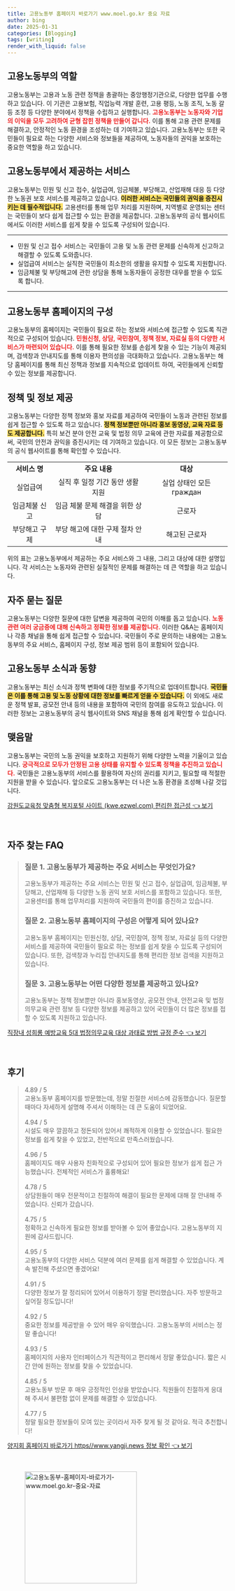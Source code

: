 ```yaml
---
title: 고용노동부 홈페이지 바로가기 www.moel.go.kr 중요 자료
author: bing
date: 2025-01-31
categories: [Blogging]
tags: [writing]
render_with_liquid: false
---
```



<h2 id='고용노동부_역할'>고용노동부의 역할</h2>

<p>고용노동부는 고용과 노동 관련 정책을 총괄하는 중앙행정기관으로, 다양한 업무를 수행하고 있습니다. 이 기관은 고용보험, 직업능력 개발 훈련, 고용 평등, 노동 조직, 노동 갈등 조정 등 다양한 분야에서 정책을 수립하고 실행합니다. <b><span style="color: #ee2323;">고용노동부는 노동자와 기업의 이익을 모두 고려하여 균형 잡힌 정책을 만들어 갑니다.</span></b> 이를 통해 고용 관련 문제를 해결하고, 안정적인 노동 환경을 조성하는 데 기여하고 있습니다. 고용노동부는 또한 국민들이 필요로 하는 다양한 서비스와 정보들을 제공하여, 노동자들의 권익을 보호하는 중요한 역할을 하고 있습니다.</p>

<h2 id='서비스_종류'>고용노동부에서 제공하는 서비스</h2>

<p>고용노동부는 민원 및 신고 접수, 실업급여, 임금체불, 부당해고, 산업재해 대응 등 다양한 노동권 보호 서비스를 제공하고 있습니다. <b><span style="background-color: #ffe066;">이러한 서비스는 국민들의 권익을 증진시키는 데 필수적입니다.</span></b> 고용센터를 통해 업무 처리를 지원하며, 지역별로 운영되는 센터는 국민들이 보다 쉽게 접근할 수 있는 환경을 제공합니다. 고용노동부의 공식 웹사이트에서도 이러한 서비스를 쉽게 찾을 수 있도록 구성되어 있습니다.</p>

<hr />

<ul>
    <li>민원 및 신고 접수 서비스는 국민들이 고용 및 노동 관련 문제를 신속하게 신고하고 해결할 수 있도록 도와줍니다.</li>
    <li>실업급여 서비스는 실직한 국민들이 최소한의 생활을 유지할 수 있도록 지원합니다.</li>
    <li>임금체불 및 부당해고에 관한 상담을 통해 노동자들이 공정한 대우를 받을 수 있도록 합니다.</li>
</ul>

<hr />

<h2 id='고용노동부_홈페이지'>고용노동부 홈페이지의 구성</h2>

<p>고용노동부의 홈페이지는 국민들이 필요로 하는 정보와 서비스에 접근할 수 있도록 직관적으로 구성되어 있습니다. <b><span style="color: #ee2323;">민원신청, 상담, 국민참여, 정책 정보, 자료실 등의 다양한 서비스가 마련되어 있습니다.</span></b> 이를 통해 필요한 정보를 손쉽게 찾을 수 있는 기능이 제공되며, 검색창과 안내지도를 통해 이용자 편의성을 극대화하고 있습니다. 고용노동부는 해당 홈페이지를 통해 최신 정책과 정보를 지속적으로 업데이트 하여, 국민들에게 신뢰할 수 있는 정보를 제공합니다.</p>

<h2 id='정책_정보'>정책 및 정보 제공</h2>

<p>고용노동부는 다양한 정책 정보와 홍보 자료를 제공하여 국민들이 노동과 관련된 정보를 쉽게 접근할 수 있도록 하고 있습니다. <b><span style="background-color: #ffe066;">정책 정보뿐만 아니라 홍보 동영상, 교육 자료 등도 제공합니다.</span></b> 특히 보건 분야 안전 교육 및 법정 의무 교육에 관한 자료를 제공함으로써, 국민의 안전과 권익을 증진시키는 데 기여하고 있습니다. 이 모든 정보는 고용노동부의 공식 웹사이트를 통해 확인할 수 있습니다.</p>

<table>
    <tr>
        <td style="text-align: center; height: 17px;"><b>서비스 명</b></td>
        <td style="text-align: center; height: 17px;"><b>주요 내용</b></td>
        <td style="text-align: center; height: 17px;"><b>대상</b></td>
    </tr>
    <tr>
        <td style="text-align: center; height: 17px;">실업급여</td>
        <td style="text-align: center; height: 17px;">실직 후 일정 기간 동안 생활 지원</td>
        <td style="text-align: center; height: 17px;">실업 상태인 모든 граждан</td>
    </tr>
    <tr>
        <td style="text-align: center; height: 17px;">임금체불 신고</td>
        <td style="text-align: center; height: 17px;">임금 체불 문제 해결을 위한 상담</td>
        <td style="text-align: center; height: 17px;">근로자</td>
    </tr>
    <tr>
        <td style="text-align: center; height: 17px;">부당해고 구제</td>
        <td style="text-align: center; height: 17px;">부당 해고에 대한 구제 절차 안내</td>
        <td style="text-align: center; height: 17px;">해고된 근로자</td>
    </tr>
</table>

<p>위의 표는 고용노동부에서 제공하는 주요 서비스와 그 내용, 그리고 대상에 대한 설명입니다. 각 서비스는 노동자와 관련된 실질적인 문제를 해결하는 데 큰 역할을 하고 있습니다.</p>

<h2 id='자주_묻는_질문'>자주 묻는 질문</h2>

<p>고용노동부는 다양한 질문에 대한 답변을 제공하여 국민의 이해를 돕고 있습니다. <b><span style="color: #ee2323;">노동 관련 여러 궁금증에 대해 신속하고 정확한 정보를 제공합니다.</span></b> 이러한 Q&A는 홈페이지나 각종 채널을 통해 쉽게 접근할 수 있습니다. 국민들이 주로 문의하는 내용에는 고용노동부의 주요 서비스, 홈페이지 구성, 정보 제공 범위 등이 포함되어 있습니다.</p>

<h2 id='고용노동부_소식'>고용노동부 소식과 동향</h2>

<p>고용노동부는 최신 소식과 정책 변화에 대한 정보를 주기적으로 업데이트합니다. <b><span style="background-color: #ffe066;">국민들은 이를 통해 고용 및 노동 상황에 대한 정보를 빠르게 얻을 수 있습니다.</span></b> 이 외에도 새로운 정책 발표, 공모전 안내 등의 내용을 포함하여 국민의 참여를 유도하고 있습니다. 이러한 정보는 고용노동부의 공식 웹사이트와 SNS 채널을 통해 쉽게 확인할 수 있습니다.</p>

<h2 id='맺음말'>맺음말</h2>

<p>고용노동부는 국민의 노동 권익을 보호하고 지원하기 위해 다양한 노력을 기울이고 있습니다. <b><span style="color: #ee2323;">궁극적으로 모두가 안정된 고용 상태를 유지할 수 있도록 정책을 추진하고 있습니다.</span></b> 국민들은 고용노동부의 서비스를 활용하여 자신의 권리를 지키고, 필요할 때 적절한 지원을 받을 수 있습니다. 앞으로도 고용노동부는 더 나은 노동 환경을 조성해 나갈 것입니다.</p>


<p><a class="click-button" title="강원도교육청 맞춤형 복지포털 사이트 (kwe.ezwel.com) 편리한 접근성" href="https://adkhouse.github.io/posts/%EA%B0%95%EC%9B%90%EB%8F%84%EA%B5%90%EC%9C%A1%EC%B2%AD-%EB%A7%9E%EC%B6%A4%ED%98%95-%EB%B3%B5%EC%A7%80%ED%8F%AC%ED%84%B8-%EC%82%AC%EC%9D%B4%ED%8A%B8-(kwe.ezwel.com)-%ED%8E%B8%EB%A6%AC%ED%95%9C-%EC%A0%91%EA%B7%BC%EC%84%B1/" rel="dofollow">강원도교육청 맞춤형 복지포털 사이트 (kwe.ezwel.com) 편리한 접근성 👈 보기</a></p><br>
<h2 id='자주_찾는_FAQ'>자주 찾는 FAQ</h2>
<div itemscope="" itemtype="https://schema.org/FAQPage"> 
<blockquote> 
<div itemscope="" itemprop="mainEntity" itemtype="https://schema.org/Question"> 
<h3 itemprop="name">질문 1. 고용노동부가 제공하는 주요 서비스는 무엇인가요?</h3> 
<div itemscope="" itemprop="acceptedAnswer" itemtype="https://schema.org/Answer"> 
<span itemprop="text"> 
<p>고용노동부가 제공하는 주요 서비스는 민원 및 신고 접수, 실업급여, 임금체불, 부당해고, 산업재해 등 다양한 노동 권익 보호 서비스를 포함하고 있습니다. 또한, 고용센터를 통해 업무처리를 지원하여 국민들의 편이를 증진하고 있습니다.</p> 
</span> 
</div> 
</div> 
<div itemscope="" itemprop="mainEntity" itemtype="https://schema.org/Question"> 
<h3 itemprop="name">질문 2. 고용노동부 홈페이지의 구성은 어떻게 되어 있나요?</h3> 
<div itemscope="" itemprop="acceptedAnswer" itemtype="https://schema.org/Answer"> 
<span itemprop="text"> 
<p>고용노동부 홈페이지는 민원신청, 상담, 국민참여, 정책 정보, 자료실 등의 다양한 서비스를 제공하여 국민들이 필요로 하는 정보를 쉽게 찾을 수 있도록 구성되어 있습니다. 또한, 검색창과 누리집 안내지도를 통해 편리한 정보 검색을 지원하고 있습니다.</p> 
</span> 
</div> 
</div> 
<div itemscope="" itemprop="mainEntity" itemtype="https://schema.org/Question"> 
<h3 itemprop="name">질문 3. 고용노동부는 어떤 다양한 정보를 제공하고 있나요?</h3> 
<div itemscope="" itemprop="acceptedAnswer" itemtype="https://schema.org/Answer"> 
<span itemprop="text"> 
<p>고용노동부는 정책 정보뿐만 아니라 홍보동영상, 공모전 안내, 안전교육 및 법정의무교육 관련 정보 등 다양한 정보를 제공하고 있어 국민들이 더 많은 정보를 접할 수 있도록 지원하고 있습니다.</p> 
</span> 
</div> 
</div> 
</blockquote> 
</div>
<p><a class="click-button" title="직장내 성희롱 예방교육 5대 법정의무교육 대상 과태료 방법 규정 준수" href="https://adkhouse.github.io/posts/%EC%A7%81%EC%9E%A5%EB%82%B4-%EC%84%B1%ED%9D%AC%EB%A1%B1-%EC%98%88%EB%B0%A9%EA%B5%90%EC%9C%A1-5%EB%8C%80-%EB%B2%95%EC%A0%95%EC%9D%98%EB%AC%B4%EA%B5%90%EC%9C%A1-%EB%8C%80%EC%83%81-%EA%B3%BC%ED%83%9C%EB%A3%8C-%EB%B0%A9%EB%B2%95-%EA%B7%9C%EC%A0%95-%EC%A4%80%EC%88%98/" rel="dofollow">직장내 성희롱 예방교육 5대 법정의무교육 대상 과태료 방법 규정 준수 👈 보기</a></p><br>
<h2 id='후기'>후기</h2>
<div itemscope itemtype="https://schema.org/Product">
  <blockquote>
  <div itemprop="review" itemscope itemtype="https://schema.org/Review">
      <div itemprop="reviewRating" itemscope itemtype="https://schema.org/Rating"> <span itemprop="ratingValue">4.89</span> / <span itemprop="bestRating">5</span> </div>
      <span itemprop="reviewBody">고용노동부 홈페이지를 방문했는데, 정말 친절한 서비스에 감동했습니다. 질문할 때마다 자세하게 설명해 주셔서 이해하는 데 큰 도움이 되었어요.</span>
  </div>
  <br>
  <div itemprop="review" itemscope itemtype="https://schema.org/Review">
      <div itemprop="reviewRating" itemscope itemtype="https://schema.org/Rating"> <span itemprop="ratingValue">4.94</span> / <span itemprop="bestRating">5</span> </div>
      <span itemprop="reviewBody">시설도 매우 깔끔하고 정돈되어 있어서 쾌적하게 이용할 수 있었습니다. 필요한 정보를 쉽게 찾을 수 있었고, 전반적으로 만족스러웠습니다.</span>
  </div>
  <br>
  <div itemprop="review" itemscope itemtype="https://schema.org/Review">
      <div itemprop="reviewRating" itemscope itemtype="https://schema.org/Rating"> <span itemprop="ratingValue">4.96</span> / <span itemprop="bestRating">5</span> </div>
      <span itemprop="reviewBody">홈페이지도 매우 사용자 친화적으로 구성되어 있어 필요한 정보가 쉽게 접근 가능했습니다. 전체적인 서비스가 훌륭해요!</span>
  </div>
  <br>
  <div itemprop="review" itemscope itemtype="https://schema.org/Review">
      <div itemprop="reviewRating" itemscope itemtype="https://schema.org/Rating"> <span itemprop="ratingValue">4.78</span> / <span itemprop="bestRating">5</span> </div>
      <span itemprop="reviewBody">상담원들이 매우 전문적이고 친절하여 해결이 필요한 문제에 대해 잘 안내해 주었습니다. 신뢰가 갔습니다.</span>
  </div>
  <br>
  <div itemprop="review" itemscope itemtype="https://schema.org/Review">
      <div itemprop="reviewRating" itemscope itemtype="https://schema.org/Rating"> <span itemprop="ratingValue">4.75</span> / <span itemprop="bestRating">5</span> </div>
      <span itemprop="reviewBody">정확하고 신속하게 필요한 정보를 받아볼 수 있어 좋았습니다. 고용노동부의 지원에 감사드립니다.</span>
  </div>
  <br>
  <div itemprop="review" itemscope itemtype="https://schema.org/Review">
      <div itemprop="reviewRating" itemscope itemtype="https://schema.org/Rating"> <span itemprop="ratingValue">4.95</span> / <span itemprop="bestRating">5</span> </div>
      <span itemprop="reviewBody">고용노동부의 다양한 서비스 덕분에 여러 문제를 쉽게 해결할 수 있었습니다. 계속 발전해 주셨으면 좋겠어요!</span>
  </div>
  <br>
  <div itemprop="review" itemscope itemtype="https://schema.org/Review">
      <div itemprop="reviewRating" itemscope itemtype="https://schema.org/Rating"> <span itemprop="ratingValue">4.91</span> / <span itemprop="bestRating">5</span> </div>
      <span itemprop="reviewBody">다양한 정보가 잘 정리되어 있어서 이용하기 정말 편리했습니다. 자주 방문하고 싶어질 정도입니다!</span>
  </div>
  <br>
  <div itemprop="review" itemscope itemtype="https://schema.org/Review">
      <div itemprop="reviewRating" itemscope itemtype="https://schema.org/Rating"> <span itemprop="ratingValue">4.92</span> / <span itemprop="bestRating">5</span> </div>
      <span itemprop="reviewBody">중요한 정보를 제공받을 수 있어 매우 유익했습니다. 고용노동부의 서비스는 정말 좋습니다!</span>
  </div>
  <br>
  <div itemprop="review" itemscope itemtype="https://schema.org/Review">
      <div itemprop="reviewRating" itemscope itemtype="https://schema.org/Rating"> <span itemprop="ratingValue">4.93</span> / <span itemprop="bestRating">5</span> </div>
      <span itemprop="reviewBody">홈페이지의 사용자 인터페이스가 직관적이고 편리해서 정말 좋았습니다. 짧은 시간 안에 원하는 정보를 찾을 수 있었습니다.</span>
  </div>
  <br>
  <div itemprop="review" itemscope itemtype="https://schema.org/Review">
      <div itemprop="reviewRating" itemscope itemtype="https://schema.org/Rating"> <span itemprop="ratingValue">4.85</span> / <span itemprop="bestRating">5</span> </div>
      <span itemprop="reviewBody">고용노동부 방문 후 매우 긍정적인 인상을 받았습니다. 직원들이 친절하게 응대해 주셔서 불편함 없이 문제를 해결할 수 있었습니다.</span>
  </div>
  <br>
  <div itemprop="review" itemscope itemtype="https://schema.org/Review">
      <div itemprop="reviewRating" itemscope itemtype="https://schema.org/Rating"> <span itemprop="ratingValue">4.77</span> / <span itemprop="bestRating">5</span> </div>
      <span itemprop="reviewBody">정말 필요한 정보들이 모여 있는 곳이라서 자주 찾게 될 것 같아요. 적극 추천합니다!</span>
  </div>
  </blockquote>
</div>
<p><a class="click-button" title="양지회 홈페이지 바로가기 https//www.yangji.news 정보 확인" href="https://adkhouse.github.io/posts/%EC%96%91%EC%A7%80%ED%9A%8C-%ED%99%88%ED%8E%98%EC%9D%B4%EC%A7%80-%EB%B0%94%EB%A1%9C%EA%B0%80%EA%B8%B0-httpswww.yangji.news-%EC%A0%95%EB%B3%B4-%ED%99%95%EC%9D%B8/" rel="dofollow">양지회 홈페이지 바로가기 https//www.yangji.news 정보 확인 👈 보기</a></p><br>
<figure class="image"><img src="https://adkhouse.github.io/assets/img/thumbnail/고용노동부-홈페이지-바로가기-www.moel.go.kr-중요-자료.webp" alt="고용노동부-홈페이지-바로가기-www.moel.go.kr-중요-자료" width="256" height="256"></figure>